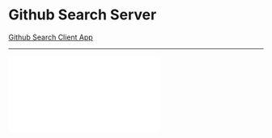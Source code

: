 # Github Search Server

[Github Search Client App](https://github.com/AviNessimian/github-search-client-app "Client Side")

___

![Alt text](/Docs/fullstack-exercise.txt?raw=true "Optional Title")

